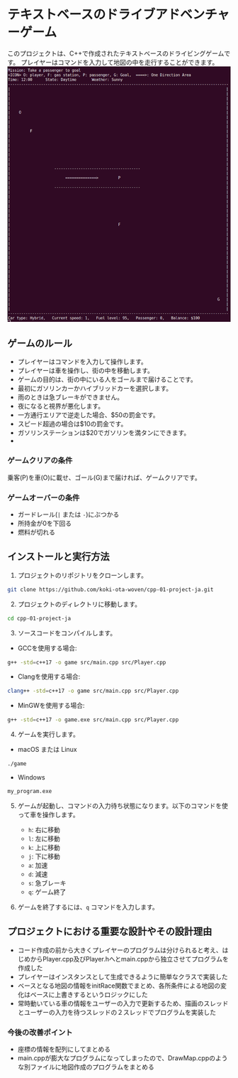 # テキストベースのドライブアドベンチャーゲーム
このプロジェクトは、C++で作成されたテキストベースのドライビングゲームです。
プレイヤーはコマンドを入力して地図の中を走行することができます。
![game_screen](img/game_screen.png)


## ゲームのルール
- プレイヤーはコマンドを入力して操作します。
- プレイヤーは車を操作し、街の中を移動します。
- ゲームの目的は、街の中にいる人をゴールまで届けることです。
- 最初にガソリンカーかハイブリッドカーを選択します。
- 雨のときは急ブレーキができません。
- 夜になると視界が悪化します。
- 一方通行エリアで逆走した場合、$50の罰金です。
- スピード超過の場合は$10の罰金です。
- ガソリンステーションは$20でガソリンを満タンにできます。
- 
### ゲームクリアの条件
乗客(P)を車(O)に載せ、ゴール(G)まで届ければ、ゲームクリアです。

### ゲームオーバーの条件
- ガードレール(`|` または `-`)にぶつかる
- 所持金が0を下回る
- 燃料が切れる


## インストールと実行方法
1. プロジェクトのリポジトリをクローンします。
```bash
git clone https://github.com/koki-ota-woven/cpp-01-project-ja.git
```


2. プロジェクトのディレクトリに移動します。
```bash
cd cpp-01-project-ja
````


3. ソースコードをコンパイルします。
- GCCを使用する場合:
```bash
g++ -std=c++17 -o game src/main.cpp src/Player.cpp
```

- Clangを使用する場合:
```bash
clang++ -std=c++17 -o game src/main.cpp src/Player.cpp
```

- MinGWを使用する場合:
```bash
g++ -std=c++17 -o game.exe src/main.cpp src/Player.cpp
```


4. ゲームを実行します。
- macOS または Linux
```bash
./game
```

- Windows
```bash
my_program.exe
```


5. ゲームが起動し、コマンドの入力待ち状態になります。以下のコマンドを使って車を操作します。
   - `h`: 右に移動
   - `l`: 左に移動
   - `k`: 上に移動
   - `j`: 下に移動
   - `a`: 加速
   - `d`: 減速
   - `s`: 急ブレーキ 
   - `q`: ゲーム終了


6. ゲームを終了するには、`q` コマンドを入力します。


## プロジェクトにおける重要な設計やその設計理由
- コード作成の前から大きくプレイヤーのプログラムは分けられると考え、はじめからPlayer.cpp及びPlayer.hへとmain.cppから独立させてプログラムを作成した
- プレイヤーはインスタンスとして生成できるように簡単なクラスで実装した
- ベースとなる地図の情報をinitRace関数でまとめ、各所条件による地図の変化はベースに上書きするというロジックにした
- 常時動いている車の情報をユーザーの入力で更新するため、描画のスレッドとユーザーの入力を待つスレッドの２スレッドでプログラムを実装した


### 今後の改善ポイント
- 座標の情報を配列にしてまとめる
- main.cppが膨大なプログラムになってしまったので、DrawMap.cppのような別ファイルに地図作成のプログラムをまとめる